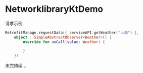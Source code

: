 # NetworklibraryKtDemo

请求示例
```kotlin
RetrofitManage.requestData({ serviceAPI.getWeather("上海") },
    object : SimpleAbstractObserver<Weather>() {
        override fun onCall(value: Weather) {
                    
        }
    })
```

未完待续...
